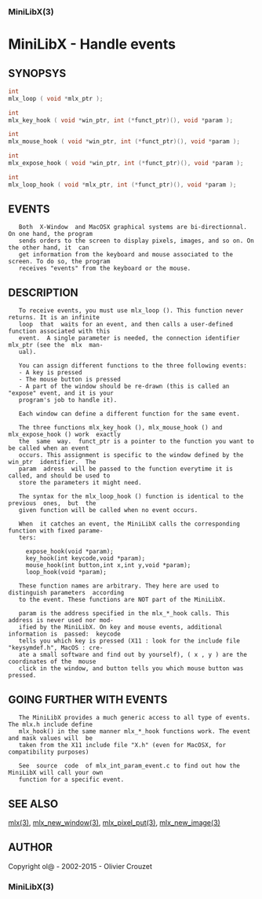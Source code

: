 ### MiniLibX(3)
# MiniLibX - Handle events

## SYNOPSYS

```C
int
mlx_loop ( void *mlx_ptr );

int
mlx_key_hook ( void *win_ptr, int (*funct_ptr)(), void *param );

int
mlx_mouse_hook ( void *win_ptr, int (*funct_ptr)(), void *param );

int
mlx_expose_hook ( void *win_ptr, int (*funct_ptr)(), void *param );

int
mlx_loop_hook ( void *mlx_ptr, int (*funct_ptr)(), void *param );
```

## EVENTS
       Both  X-Window  and MacOSX graphical systems are bi-directionnal.  On one hand, the program
       sends orders to the screen to display pixels, images, and so on. On the other hand, it  can
       get information from the keyboard and mouse associated to the screen. To do so, the program
       receives "events" from the keyboard or the mouse.

## DESCRIPTION
       To receive events, you must use mlx_loop (). This function never returns. It is an infinite
       loop  that  waits for an event, and then calls a user-defined function associated with this
       event.  A single parameter is needed, the connection identifier mlx_ptr (see the  mlx  man-
       ual).

       You can assign different functions to the three following events:
       - A key is pressed
       - The mouse button is pressed
       - A part of the window should be re-drawn (this is called an "expose" event, and it is your
       program's job to handle it).

       Each window can define a different function for the same event.

       The three functions mlx_key_hook (), mlx_mouse_hook () and mlx_expose_hook () work  exactly
       the  same  way.  funct_ptr is a pointer to the function you want to be called when an event
       occurs. This assignment is specific to the window defined by the  win_ptr  identifier.  The
       param  adress  will be passed to the function everytime it is called, and should be used to
       store the parameters it might need.

       The syntax for the mlx_loop_hook () function is identical to the  previous  ones,  but  the
       given function will be called when no event occurs.

       When  it catches an event, the MiniLibX calls the corresponding function with fixed parame-
       ters:

         expose_hook(void *param);
         key_hook(int keycode,void *param);
         mouse_hook(int button,int x,int y,void *param);
         loop_hook(void *param);

       These function names are arbitrary. They here are used to distinguish parameters  according
       to the event. These functions are NOT part of the MiniLibX.

       param is the address specified in the mlx_*_hook calls. This address is never used nor mod-
       ified by the MiniLibX. On key and mouse events, additional information is  passed:  keycode
       tells you which key is pressed (X11 : look for the include file "keysymdef.h", MacOS : cre-
       ate a small software and find out by yourself), ( x , y ) are the coordinates of the  mouse
       click in the window, and button tells you which mouse button was pressed.

## GOING FURTHER WITH EVENTS

       The MiniLibX provides a much generic access to all type of events. The mlx.h include define
       mlx_hook() in the same manner mlx_*_hook functions work. The event and mask values will  be
       taken from the X11 include file "X.h" (even for MacOSX, for compatibility purposes)

       See  source  code  of mlx_int_param_event.c to find out how the MiniLibX will call your own
       function for a specific event.
       
## SEE ALSO

[mlx(3)](man_mlx.md), [mlx_new_window(3)](man_mlx_new_window.md),
[mlx_pixel_put(3)](man_mlx_pixel_put.md), [mlx_new_image(3)](man_mlx_new_image.md)

## AUTHOR

Copyright ol@ - 2002-2015 - Olivier Crouzet

### MiniLibX(3)
